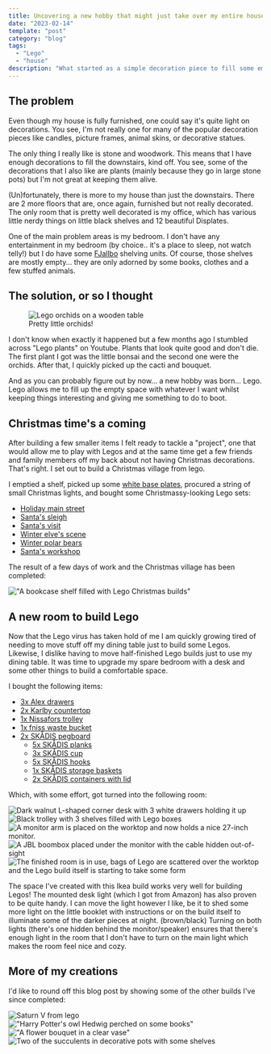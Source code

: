 ```yaml
---
title: Uncovering a new hobby that might just take over my entire house
date: "2023-02-14"
template: "post"
category: "blog"
tags:
  - "Lego"
  - "house"
description: "What started as a simple decoration piece to fill some empty space in my home quickly grew into a new hobby of which the remnants can be found throughout my house"
---
```


## The problem

Even though my house is fully furnished, one could say it's quite light on decorations. You see, I'm not really one for many of the popular decoration pieces like candles, picture frames, animal skins, or decorative statues.

The only thing I really like is stone and woodwork. This means that I have enough decorations to fill the downstairs, kind off.
You see, some of the decorations that I also like are plants (mainly because they go in large stone pots) but I'm not great at keeping them alive.

(Un)fortunately, there is more to my house than just the downstairs. There are 2 more floors that are, once again, furnished but not really decorated.
The only room that is pretty well decorated is my office, which has various little nerdy things on little black shelves and 12 beautiful Displates.

One of the main problem areas is my bedroom. I don't have any entertainment in my bedroom (by choice.. it's a place to sleep, not watch telly!) but I do have some [FJallbo](https://www.ikea.com/gb/en/p/fjaellbo-shelving-unit-black-70339291/) shelving units.
Of course, those shelves are mostly empty... they are only adorned by some books, clothes and a few stuffed animals.

## The solution, or so I thought

<figure class="float-right" style="width: 240px">
 <img src="/media/orchids.jpg" alt="Lego orchids on a wooden table">
 <figcaption>Pretty little orchids!</figcaption>
</figure>

I don't know when exactly it happened but a few months ago I stumbled across "Lego plants" on Youtube. Plants that look quite good and don't die.
The first plant I got was the little bonsai and the second one were the orchids.
After that, I quickly picked up the cacti and bouquet.

And as you can probably figure out by now... a new hobby was born... Lego.
Lego allows me to fill up the empty space with whatever I want whilst keeping things interesting and giving me something to do to boot.

## Christmas time's a coming

After building a few smaller items I felt ready to tackle a "project", one that would allow me to play with Legos and at the same time get a few friends and family members off my back about not having Christmas decorations.
That's right. I set out to build a Christmas village from lego.

I emptied a shelf, picked up some [white base plates](https://www.lego.com/en-us/product/white-baseplate-11010), procured a string of small Christmas lights, and bought some Christmassy-looking Lego sets:

- [Holiday main street](https://www.lego.com/en-us/product/holiday-main-street-10308)
- [Santa's sleigh](https://www.lego.com/en-nl/product/santa-s-sleigh-40499)
- [Santa's visit](https://www.lego.com/en-nl/product/santa-s-visit-10293)
- [Winter elve's scene](https://www.lego.com/en-nl/product/winter-elves-scene-40564)
- [Winter polar bears](https://www.lego.com/en-us/product/wintertime-polar-bears-40571)
- [Santa's workshop](https://www.lego.com/en-nl/product/santa-s-workshop-40565?CMP=AFC-AffiliateUK-lFWN%2FyX1zOg-3425491-124738-1)

The result of a few days of work and the Christmas village has been completed:

!["A bookcase shelf filled with Lego Christmas builds"](/media/christmas.jpg "Happy little Christmas village")

## A new room to build Lego

Now that the Lego virus has taken hold of me I am quickly growing tired of needing to move stuff off my dining table just to build some Legos.
Likewise, I dislike having to move half-finished Lego builds just to use my dining table.
It was time to upgrade my spare bedroom with a desk and some other things to build a comfortable space.

I bought the following items:

- [3x Alex drawers](https://www.ikea.com/gb/en/p/alex-drawer-unit-white-00473546/)
- [2x Karlby countertop](https://www.ikea.com/gb/en/p/karlby-worktop-walnut-veneer-30335191/)
- [1x Nissafors trolley](https://www.ikea.com/gb/en/p/nissafors-trolley-black-20399777/)
- [1x fniss waste bucket](https://www.ikea.com/gb/en/p/fniss-waste-bin-black-60295438/)
- [2x SKÅDIS pegboard](https://www.ikea.com/gb/en/p/skadis-pegboard-black-50534378/)
  - [5x SKÅDIS planks](https://www.ikea.com/gb/en/p/skadis-shelf-white-00320799/)
  - [3x SKÅDIS cup](https://www.ikea.com/gb/en/p/skadis-container-white-20320798/)
  - [5x SKÅDIS hooks](https://www.ikea.com/gb/en/p/skadis-hook-white-20320802/)
  - [1x SKÅDIS storage baskets](https://www.ikea.com/gb/en/p/skadis-storage-basket-set-of-3-white-50517760/)
  - [2x SKÅDIS containers with lid](https://www.ikea.com/gb/en/p/skadis-container-with-lid-white-80335909/)

Which, with some effort, got turned into the following room:

![Dark walnut L-shaped corner desk with 3 white drawers holding it up](/media/room-just-built.jpg "First build of the room, no display or audio yet")
![Black trolley with 3 shelves filled with Lego boxes](/media/trolly.jpg "A little trolley to hold the new Lego sets")
![A monitor arm is placed on the worktop and now holds a nice 27-inch monitor.](/media/adding-a-monitor.jpg "I added a monitor so I could watch some series or listen to music.")
![A JBL boombox placed under the monitor with the cable hidden out-of-sight](/media/cable-box-and-speaker.jpg "Sound from just the monitor won't do so I added a nice JBL speaker")
![The finished room is in use, bags of Lego are scattered over the worktop and the Lego build itself is starting to take some form](/media/building-the-owl.jpg "the finished room in use, building the Harry Potter special edition owl")

The space I've created with this Ikea build works very well for building Legos!
The mounted desk light (which I got from Amazon) has also proven to be quite handy. I can move the light however I like, be it to shed some more light on the
little booklet with instructions or on the build itself to illuminate some of the darker pieces at night. (brown/black)
Turning on both lights (there's one hidden behind the monitor/speaker) ensures that there's enough light in the room that I don't have to turn on the main light
which makes the room feel nice and cozy.

## More of my creations

I'd like to round off this blog post by showing some of the other builds I've since completed:

![Saturn V from lego](/media/rocket.jpeg "Saturn V")
!["Harry Potter's owl Hedwig perched on some books"](/media/owl.jpeg "Shout out to Hedwig! (and Ravenclaw)")
!["A flower bouquet in a clear vase"](/media/bouquet.jpg "The desk felt a bit empty so I added some flowers to spice things up")
![Two of the succulents in decorative pots with some shelves](/media/flower-pots.jpg "Two of the succulents in decorative pots with some shells")
